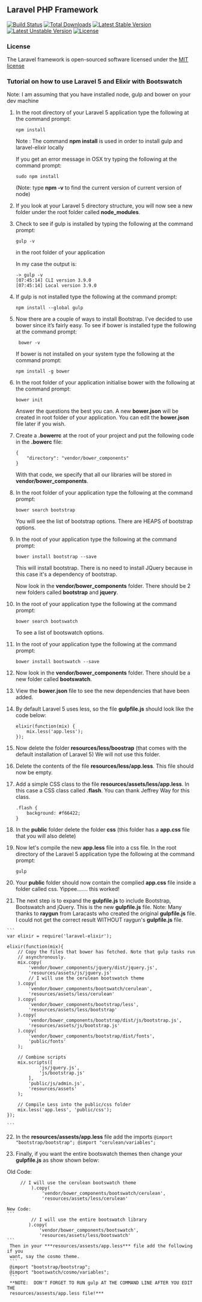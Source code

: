 ## Laravel PHP Framework

[![Build Status](https://travis-ci.org/laravel/framework.svg)](https://travis-ci.org/laravel/framework)
[![Total Downloads](https://poser.pugx.org/laravel/framework/downloads.svg)](https://packagist.org/packages/laravel/framework)
[![Latest Stable Version](https://poser.pugx.org/laravel/framework/v/stable.svg)](https://packagist.org/packages/laravel/framework)
[![Latest Unstable Version](https://poser.pugx.org/laravel/framework/v/unstable.svg)](https://packagist.org/packages/laravel/framework)
[![License](https://poser.pugx.org/laravel/framework/license.svg)](https://packagist.org/packages/laravel/framework)

### License

The Laravel framework is open-sourced software licensed under the [MIT license](http://opensource.org/licenses/MIT)

### Tutorial on how to use Laravel 5 and Elixir with Bootswatch

Note:  I am assuming that you have installed node, gulp and bower on your dev machine

1. In the root directory of your Laravel 5 application type the following at the command prompt: 
	```
	npm install
    ```
	Note : The command **npm install** 
    is used in order to install gulp and laravel-elixir locally

	If you get an error message in OSX try typing the following at the command prompt:
	```
	sudo npm install
    ```
   (Note:  type **npm -v** to find the current version of current version of node)
 
2.  If you look at your Laravel 5 directory structure, you will now see a new folder under
 	the root folder called **node_modules**.

3.  Check to see if gulp is installed by typing the following at the command prompt: 
    ```
	gulp -v
	```
	in the root folder of your application

    In my case the output is:
	```
	-> gulp -v
	[07:45:14] CLI version 3.9.0
	[07:45:14] Local version 3.9.0
	```
	
4.  If gulp is not installed type the following at the command prompt:
	```	
	npm install --global gulp
	```
	
5. Now there are a couple of ways to install Bootstrap. I’ve decided to use bower since it’s fairly easy.
   To see if bower is installed type the following at the command prompt:
   ```
   	bower -v
   ```
   If bower is not installed on your system type the following at the command prompt:
   ```
   npm install -g bower
   ```
   
6. In the root folder of your application initialise bower with the following at the command prompt:
   ```
   bower init
   ```
   Answer the questions the best you can.  A new **bower.json** will be created in root folder
   of your application.  You can edit the **bower.json** file later if you wish.

7. Create a **.bowerrc** at the root of your project and put the following code in the **.bowerc** file:
	```
	{
		"directory": "vendor/bower_components"
	}
	```
    With that code, we specify that all our libraries will be stored in **vendor/bower_components**.

8.  In the root folder of your application type the following at the command prompt:
    ```
	bower search bootstrap
	```
	You will see the list of bootstrap options.  There are HEAPS of bootstrap options.

9.  In the root of your application type the following at the command prompt:
    ```
	bower install bootstrap --save
    ```
	This will install bootstrap. There is no need to install JQuery because in this 
	case it's a dependency of bootstrap.

	Now look in the **vendor/bower_components** folder.  There should be
	2 new folders called **bootstrap** and **jquery**.

10. In the root of your application type the following at the command prompt:
    ```
	bower search bootswatch
    ```
	To see a list of bootswatch options.


11. In the root of your application type the following at the command prompt:
	```	
	bower install bootswatch --save
    ```

12.  Now look in the **vendor/bower_components** folder.  There should be
	 a new folder called **bootswatch**.

13. View the **bower.json** file to see the new dependencies that have been added.


14. By default Laravel 5 uses less, so the file **gulpfile.js** should look like
    the code below:
    ```
    elixir(function(mix) {
    	mix.less('app.less');
    });
    ```
    
15. Now delete the folder **resources/less/boostrap** (that comes with the default installation of Laravel 5)
 	 We will not use this folder.

16. Delete the contents of the file **resources/less/app.less**.  This file should now
 	 be empty.

17. Add a simple CSS class to the file **resources/assets/less/app.less**. 
    In this case a CSS class called **.flash**.  You can thank Jeffrey Way for this class.
    ```
    .flash {
        background: #f66422;
    } 
    ```

18. In the **public** folder delete the folder **css** (this folder has a **app.css** file that you will
    also delete)


19. Now let's compile the new **app.less** file into a css file.  In the root directory of the Laravel 5
 	application type the following at the command prompt:
    ```
 	gulp
    ```
    
20.  Your **public** folder should now contain the complied **app.css** file inside
     a folder called css.  Yippee....... this worked!

21.  The next step is to expand the **gulpfile.js** to include Bootstrap, Bootswatch and
     jQuery.  This is the new **gulpfile.js** file.
     Note:  Many thanks to **raygun** from Laracasts who created the original **gulpfile.js** file.
            I could not get the correct result WITHOUT raygun's **gulpfile.js** file.

    ```
    var elixir = require('laravel-elixir');
    
    elixir(function(mix){
        // Copy the files that bower has fetched. Note that gulp tasks run
        // asynchronously. 
        mix.copy(
            'vendor/bower_components/jquery/dist/jquery.js',
            'resources/assets/js/jquery.js'
            // I will use the cerulean bootswatch theme
        ).copy(
            'vendor/bower_components/bootswatch/cerulean',
            'resources/assets/less/cerulean'
        ).copy(
            'vendor/bower_components/bootstrap/less',
            'resources/assets/less/bootstrap'
        ).copy(
            'vendor/bower_components/bootstrap/dist/js/bootstrap.js',
            'resources/assets/js/bootstrap.js'
        ).copy(
            'vendor/bower_components/bootstrap/dist/fonts',
            'public/fonts'
        );

        // Combine scripts
        mix.scripts([
                'js/jquery.js',
                'js/bootstrap.js'
            ],
            'public/js/admin.js',
            'resources/assets'
        );

        // Compile Less into the public/css folder
        mix.less('app.less', 'public/css');
    });
    
	```

22.  In the **resources/assests/app.less** file add the imports
	```
	@import "bootstrap/bootstrap";
	@import "cerulean/variables";
	```

23. Finally, if you want the entire bootswatch themes then change your **gulpfile.js**
   as show shown below:


   Old Code:
   ```
        // I will use the cerulean bootswatch theme
		    ).copy(
		        'vendor/bower_components/bootswatch/cerulean',
		        'resources/assets/less/cerulean'
   ```
    New Code:
    ```
    	     // I will use the entire bootswatch library
    		).copy(
        		'vendor/bower_components/bootswatch',
        		'resources/assets/less/bootswatch'
    ```
     Then in your ***resources/assests/app.less*** file add the following if you
     want, say the cosmo theme.
     ```
     @import "bootstrap/bootstrap";
     @import "bootswatch/cosmo/variables";
     ```
     **NOTE:  DON'T FORGET TO RUN gulp AT THE COMMAND LINE AFTER YOU EDIT THE
     resources/assests/app.less file!***